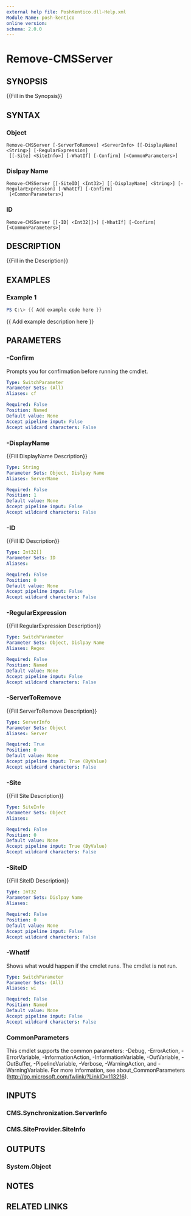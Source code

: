 ```yaml
---
external help file: PoshKentico.dll-Help.xml
Module Name: posh-kentico
online version:
schema: 2.0.0
---
```


# Remove-CMSServer

## SYNOPSIS
{{Fill in the Synopsis}}

## SYNTAX

### Object
```
Remove-CMSServer [-ServerToRemove] <ServerInfo> [[-DisplayName] <String>] [-RegularExpression]
 [[-Site] <SiteInfo>] [-WhatIf] [-Confirm] [<CommonParameters>]
```

### Dislpay Name
```
Remove-CMSServer [[-SiteID] <Int32>] [[-DisplayName] <String>] [-RegularExpression] [-WhatIf] [-Confirm]
 [<CommonParameters>]
```

### ID
```
Remove-CMSServer [[-ID] <Int32[]>] [-WhatIf] [-Confirm] [<CommonParameters>]
```

## DESCRIPTION
{{Fill in the Description}}

## EXAMPLES

### Example 1
```powershell
PS C:\> {{ Add example code here }}
```

{{ Add example description here }}

## PARAMETERS

### -Confirm
Prompts you for confirmation before running the cmdlet.

```yaml
Type: SwitchParameter
Parameter Sets: (All)
Aliases: cf

Required: False
Position: Named
Default value: None
Accept pipeline input: False
Accept wildcard characters: False
```

### -DisplayName
{{Fill DisplayName Description}}

```yaml
Type: String
Parameter Sets: Object, Dislpay Name
Aliases: ServerName

Required: False
Position: 1
Default value: None
Accept pipeline input: False
Accept wildcard characters: False
```

### -ID
{{Fill ID Description}}

```yaml
Type: Int32[]
Parameter Sets: ID
Aliases:

Required: False
Position: 0
Default value: None
Accept pipeline input: False
Accept wildcard characters: False
```

### -RegularExpression
{{Fill RegularExpression Description}}

```yaml
Type: SwitchParameter
Parameter Sets: Object, Dislpay Name
Aliases: Regex

Required: False
Position: Named
Default value: None
Accept pipeline input: False
Accept wildcard characters: False
```

### -ServerToRemove
{{Fill ServerToRemove Description}}

```yaml
Type: ServerInfo
Parameter Sets: Object
Aliases: Server

Required: True
Position: 0
Default value: None
Accept pipeline input: True (ByValue)
Accept wildcard characters: False
```

### -Site
{{Fill Site Description}}

```yaml
Type: SiteInfo
Parameter Sets: Object
Aliases:

Required: False
Position: 0
Default value: None
Accept pipeline input: True (ByValue)
Accept wildcard characters: False
```

### -SiteID
{{Fill SiteID Description}}

```yaml
Type: Int32
Parameter Sets: Dislpay Name
Aliases:

Required: False
Position: 0
Default value: None
Accept pipeline input: False
Accept wildcard characters: False
```

### -WhatIf
Shows what would happen if the cmdlet runs.
The cmdlet is not run.

```yaml
Type: SwitchParameter
Parameter Sets: (All)
Aliases: wi

Required: False
Position: Named
Default value: None
Accept pipeline input: False
Accept wildcard characters: False
```

### CommonParameters
This cmdlet supports the common parameters: -Debug, -ErrorAction, -ErrorVariable, -InformationAction, -InformationVariable, -OutVariable, -OutBuffer, -PipelineVariable, -Verbose, -WarningAction, and -WarningVariable.
For more information, see about_CommonParameters (http://go.microsoft.com/fwlink/?LinkID=113216).

## INPUTS

### CMS.Synchronization.ServerInfo

### CMS.SiteProvider.SiteInfo

## OUTPUTS

### System.Object
## NOTES

## RELATED LINKS

